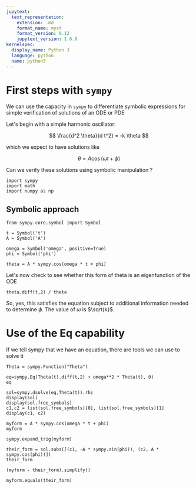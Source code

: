 ```yaml
---
jupytext:
  text_representation:
    extension: .md
    format_name: myst
    format_version: 0.12
    jupytext_version: 1.6.0
kernelspec:
  display_name: Python 3
  language: python
  name: python3
---
```


# First steps with `sympy`

We can use the capacity in `sympy` to differentiate symbolic expressions for simple verification of solutions of an ODE or PDE

Let's begin with a simple harmonic oscillator:

$$
    \frac{d^2 \theta}{d t^2} = -k \theta 
$$

which we expect to have solutions like 

$$ \theta = A \cos(\omega t + \phi) $$

Can we verify these solutions using symbolic manipulation ?

```{code-cell} ipython3
import sympy
import math
import numpy as np
```

## Symbolic approach

```{code-cell} ipython3
from sympy.core.symbol import Symbol

t = Symbol('t')
A = Symbol('A')

omega = Symbol('omega', positive=True)
phi = Symbol('phi')
```

```{code-cell} ipython3
theta = A * sympy.cos(omega * t + phi)
```

Let's now check to see whether this form of theta is an eigenfunction of the ODE 

```{code-cell} ipython3
theta.diff(t,2) / theta
```

So, yes, this satisfies the equation subject to additional information needed to determine
$\phi$. The value of $\omega$ is $\sqrt{k}$.

# Use of the Eq capability

If we tell sympy that we have an equation, there are tools we can use to solve it

```{code-cell} ipython3
Theta = sympy.Function("Theta")

eq=sympy.Eq(Theta(t).diff(t,2) + omega**2 * Theta(t), 0)
eq
```

```{code-cell} ipython3
sol=sympy.dsolve(eq,Theta(t)).rhs
display(sol)
display(sol.free_symbols)
c1,c2 = list(sol.free_symbols)[0], list(sol.free_symbols)[1]
display(c1, c2)
```

```{code-cell} ipython3
myform = A * sympy.cos(omega * t + phi)
myform
```

```{code-cell} ipython3
sympy.expand_trig(myform)
```

```{code-cell} ipython3
their_form = sol.subs([(c1, -A * sympy.sin(phi)), (c2, A * sympy.cos(phi))])
their_form
```

```{code-cell} ipython3
(myform - their_form).simplify()
```

```{code-cell} ipython3
myform.equals(their_form)
```
